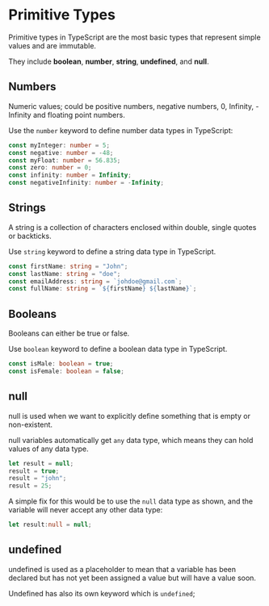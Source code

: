 # Primitive Types

Primitive types in TypeScript are the most basic types that represent simple values and are immutable.

They include **boolean**, **number**, **string**, **undefined**, and **null**.

## Numbers
Numeric values; could be positive numbers, negative numbers, 0, Infinity, -Infinity and floating point numbers.

Use the `number` keyword to define number data types in TypeScript:

```TypeScript
const myInteger: number = 5;
const negative: number = -48;
const myFloat: number = 56.835;
const zero: number = 0;
const infinity: number = Infinity;
const negativeInfinity: number = -Infinity;
```

## Strings
A string is a collection of characters enclosed within double, single quotes or backticks.

Use `string` keyword to define a string data type in TypeScript.

```TypeScript
const firstName: string = "John";
const lastName: string = "doe";
const emailAddress: string = `johdoe@gmail.com`;
const fullName: string = `${firstName} ${lastName}`;
```

## Booleans
Booleans can either be true or false.

Use `boolean` keyword to define a boolean data type in TypeScript.

```TypeScript
const isMale: boolean = true;
const isFemale: boolean = false;
```

## null
null is used when we want to explicitly define something that is empty or non-existent.

null variables automatically get `any` data type, which means they can hold values of any data type.

```TypeScript
let result = null;
result = true;
result = "john";
result = 25;
```

A simple fix for this would be to use the `null` data type as shown, and the variable will never accept any 
other data type:

```TypeScript
let result:null = null;
```

## undefined
undefined is used as a placeholder to mean that a variable has been declared but has not yet been assigned a 
value but will have a value soon.

Undefined has also its own keyword which is `undefined`;
